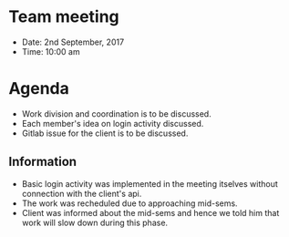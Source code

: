 # Team meeting
* Date: 2nd September, 2017
* Time: 10:00 am

# Agenda
* Work division and coordination is to be discussed.   
* Each member's idea on login activity discussed. 
* Gitlab issue for the client is to be discussed.

## Information
* Basic login activity was implemented in the meeting itselves without connection with the client's api.
* The work was recheduled due to approaching mid-sems.
* Client was informed about the mid-sems and hence we told him that work will slow down during this phase.
